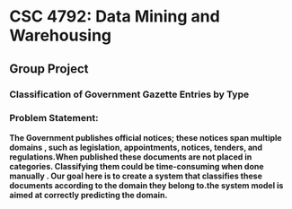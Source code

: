 # CSC 4792: Data Mining and Warehousing  
## Group Project  

### **Classification of Government Gazette Entries by Type**

### Problem Statement:

**The Government publishes official notices; these notices span multiple domains , such as legislation, appointments, notices, tenders, and regulations.When published these documents are not placed in categories. Classifying them could be time-consuming when done manually . Our goal here is to create a system that classifies these documents according to the domain they belong to.the system model is aimed at correctly predicting the domain.**